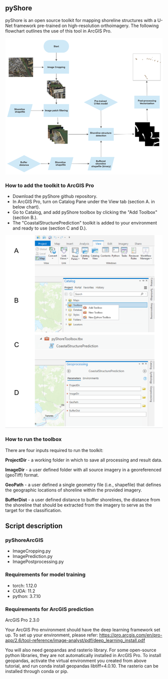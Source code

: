 ## pyShore

pyShore is an open source toolkit for mapping shoreline structures with a U-Net framework pre-trained on high-resolution orthoimagery. The following flowchart outlines the use of this tool in ArcGIS Pro.

![alt text](images/ArcGIS_flow.jpg)

### How to add the toolkit to ArcGIS Pro
- Download the pyShore github repository.
- In ArcGIS Pro, turn on Catalog Pane under the View tab (section A. in below chart).
- Go to Catalog, and add pyShore toolbox by clicking the "Add Toolbox" (section B.). 
- The "CoastalStructurePrediction" toolkit is added to your environment and ready to use (section C and D.).

![alt text](images/add_pyShore.png)

### How to run the toolbox
There are four inputs required to run the toolkit: 

**ProjectDir** - a working folder in which to save all processing and result data.

**ImageDir** - a user defined folder with all source imagery in a georeferenced (geoTiff) format. 

**GeoPath** - a user defined a single geometry file (i.e., shapefile) that defines the geographic locations of shoreline within the provided imagery.

**BufferDist** - a user defined distance to buffer shorelines, the distance from the shoreline that should be extracted from the imagery to serve as the target for the classification.

## Script description
### pyShoreArcGIS
- ImageCropping.py 
- ImagePrediction.py
- ImagePostprocessing.py


### Requirements for model training
- torch: 1.12.0
- CUDA: 11.2
- python: 3.7.10

### Requirements for ArcGIS prediction
ArcGIS Pro 2.3.0

Your ArcGIS Pro environment should have the deep learning framework set up. To set up your environment, please refer: https://pro.arcgis.com/en/pro-app/2.6/tool-reference/image-analyst/pdf/deep_learning_install.pdf

You will also need geopandas and rasterio library. For some open-source python libraries, they are not automatically installed in ArcGIS Pro. To install geopandas, activate the virtual environment you created from above tutorial, and run conda install geopandas libtiff=4.0.10. The rasterio can be installed through conda or pip.

